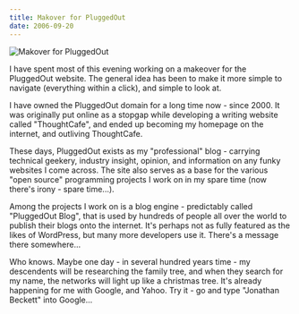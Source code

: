 ```yaml
---
title: Makover for PluggedOut
date: 2006-09-20
---
```


![Makover for PluggedOut](https://source.unsplash.com/cckf4TsHAuw/1600x900)

I have spent most of this evening working on a makeover for the PluggedOut website. The general idea has been to make it more simple to navigate (everything within a click), and simple to look at.

I have owned the PluggedOut domain for a long time now - since 2000. It was originally put online as a stopgap while developing a writing website called "ThoughtCafe", and ended up becoming my homepage on the internet, and outliving ThoughtCafe.

These days, PluggedOut exists as my "professional" blog - carrying technical geekery, industry insight, opinion, and information on any funky websites I come across. The site also serves as a base for the various "open source" programming projects I work on in my spare time (now there's irony - spare time...).

Among the projects I work on is a blog engine - predictably called "PluggedOut Blog", that is used by hundreds of people all over the world to publish their blogs onto the internet. It's perhaps not as fully featured as the likes of WordPress, but many more developers use it. There's a message there somewhere...

Who knows. Maybe one day - in several hundred years time - my descendents will be researching the family tree, and when they search for my name, the networks will light up like a christmas tree. It's already happening for me with Google, and Yahoo. Try it - go and type "Jonathan Beckett" into Google...